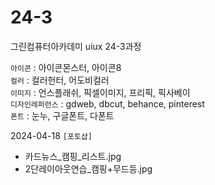 # 24-3
그린컴퓨터아카데미 uiux 24-3과정

`아이콘` : 아이콘몬스터, 아이콘8 <br />
`컬러` : 컬러헌터, 어도비컬러 <br />
`이미지` : 언스플래쉬, 픽셀이미지, 프리픽, 픽사베이 <br />
`디자인레퍼런스` : gdweb, dbcut, behance, pinterest <br />
`폰트` : 눈누, 구글폰트, 다폰트


2024-04-18
`[포토샵]`
- 카드뉴스_캠핑_리스트.jpg
- 2단레이아웃연습_캠핑+무드등.jpg


